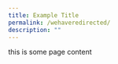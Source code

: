 ```yaml
---
title: Example Title
permalink: /wehaveredirected/
description: ""
---
```

this is some page content

    